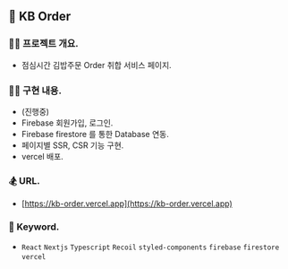 ## 🍙 KB Order

### 🧑‍💻 프로젝트 개요.

- 점심시간 김밥주문 Order 취합 서비스 페이지.

### 👩‍🚀 구현 내용.

- (진행중)
- Firebase 회원가입, 로그인.
- Firebase firestore 를 통한 Database 연동.
- 페이지별 SSR, CSR 기능 구현.
- vercel 배포.

### 🏂 URL.

- [https://kb-order.vercel.app](https://kb-order.vercel.app)

### 🪬 Keyword.

- `React` `Nextjs` `Typescript` `Recoil` `styled-components` `firebase` `firestore` `vercel`
